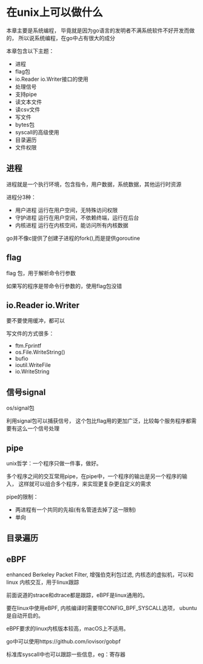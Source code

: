 # 在unix上可以做什么

本章主要是系统编程，
毕竟就是因为go语言的发明者不满系统软件不好开发而做的，
所以说系统编程，在go中占有很大的成分

本章包含以下主题：
- 进程
- flag包
- io.Reader io.Writer接口的使用
- 处理信号
- 支持pipe
- 读文本文件
- 读csv文件
- 写文件
- bytes包
- syscall的高级使用
- 目录遍历
- 文件权限


## 进程

进程就是一个执行环境，包含指令，用户数据，系统数据，其他运行时资源

进程分3种：
- 用户进程 运行在用户空间，无特殊访问权限
- 守护进程 运行在用户空间，不依赖终端，运行在后台
- 内核进程 运行在内核空间，能访问所有内核数据

go并不像c提供了创建子进程的fork(),而是提供goroutine

## flag

flag 包，用于解析命令行参数

如果写的程序是带命令行参数的，使用flag包没错

## io.Reader io.Writer

要不要使用缓冲，都可以

写文件的方式很多：
- ftm.Fprintf
- os.File.WriteString()
- bufio
- ioutil.WriteFile
- io.WriteString

## 信号signal

os/signal包

利用signal包可以捕获信号，
这个包比flag用的更加广泛，比较每个服务程序都需要有这么一个信号处理

## pipe

unix哲学：一个程序只做一件事，做好。

多个程序之间的交互常用pipe，在pipe中，一个程序的输出是另一个程序的输入，
这样就可以组合多个程序，来实现更复杂更自定义的需求

pipe的限制：
- 两进程有一个共同的先祖(有名管道去掉了这一限制)
- 单向

## 目录遍历

## eBPF

enhanced Berkeley Packet Filter, 增强伯克利包过滤,
内核态的虚拟机，可以和linux 内核交互，用于linux跟踪

前面说道的strace和dtrace都是跟踪，eBPF是linux通用的。

要在linux中使用eBPF, 内核编译时需要带CONFIG_BPF_SYSCALL选项，
ubuntu是自动开启的。

eBPF要求的linux内核版本较高，macOS上不适用。

go中可以使用https://github.com/iovisor/gobpf

标准库syscall中也可以跟踪一些信息，eg：寄存器


